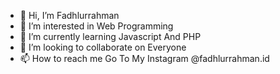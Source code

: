 - 👋 Hi, I’m Fadhlurrahman
- 👀 I’m interested in Web Programming
- 🌱 I’m currently learning Javascript And PHP
- 💞️ I’m looking to collaborate on Everyone
- 📫 How to reach me Go To My Instagram @fadhlurrahman.id

<!---
Fad-el/Fad-el is a ✨ special ✨ repository because its `README.md` (this file) appears on your GitHub profile.
You can click the Preview link to take a look at your changes.
--->
